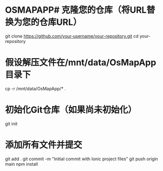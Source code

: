 # OSMAPAPP# 克隆您的仓库（将URL替换为您的仓库URL）
git clone https://github.com/your-username/your-repository.git
cd your-repository
# 假设解压文件在/mnt/data/OsMapApp目录下
cp -r /mnt/data/OsMapApp/* .

# 初始化Git仓库（如果尚未初始化）
git init

# 添加所有文件并提交
git add .
git commit -m "Initial commit with Ionic project files"
git push origin main
npm install

